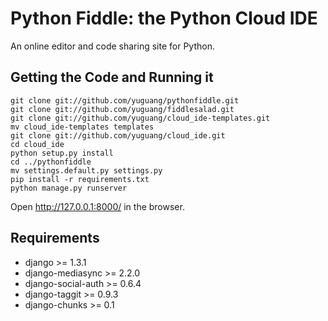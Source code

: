 Python Fiddle: the Python Cloud IDE
======================
An online editor and code sharing site for Python.

Getting the Code and Running it
-------------------------------

    git clone git://github.com/yuguang/pythonfiddle.git
    git clone git://github.com/yuguang/fiddlesalad.git
    git clone git://github.com/yuguang/cloud_ide-templates.git
    mv cloud_ide-templates templates
    git clone git://github.com/yuguang/cloud_ide.git
    cd cloud_ide
    python setup.py install
    cd ../pythonfiddle
    mv settings.default.py settings.py
    pip install -r requirements.txt
    python manage.py runserver

Open http://127.0.0.1:8000/ in the browser.

Requirements
------------

* django >= 1.3.1
* django-mediasync >= 2.2.0
* django-social-auth >= 0.6.4
* django-taggit >= 0.9.3
* django-chunks >= 0.1

